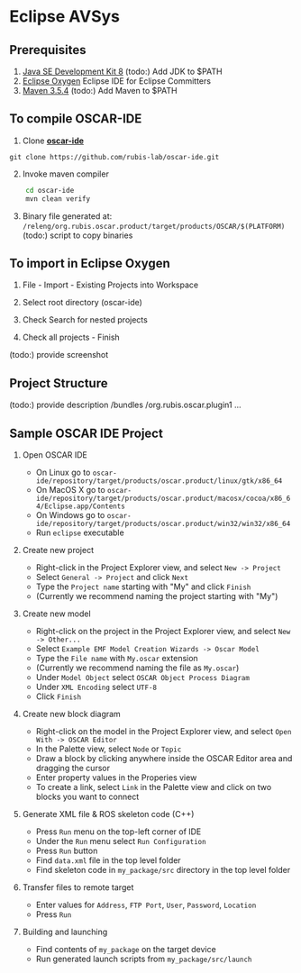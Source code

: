 # Eclipse AVSys

## Prerequisites
1. [Java SE Development Kit 8](https://www.oracle.com/technetwork/java/javase/downloads/jdk8-downloads-2133151.html)
(todo:) Add JDK to $PATH 
2. [Eclipse Oxygen](https://www.eclipse.org/oxygen/)
Eclipse IDE for Eclipse Committers
3. [Maven 3.5.4](https://maven.apache.org/download.cgi)
(todo:) Add Maven to $PATH 

## To compile OSCAR-IDE
1. Clone [**oscar-ide**](https://github.com/rubis-lab/oscar-ide)

`git clone https://github.com/rubis-lab/oscar-ide.git`

2. Invoke maven compiler
```bash
    cd oscar-ide
    mvn clean verify
```

3. Binary file generated at:
`/releng/org.rubis.oscar.product/target/products/OSCAR/$(PLATFORM)`
(todo:) script to copy binaries

## To import in Eclipse Oxygen
1. File - Import - Existing Projects into Workspace

2. Select root directory (oscar-ide)

3. Check Search for nested projects

4. Check all projects - Finish

(todo:) provide screenshot

## Project Structure

(todo:) provide description
/bundles
    /org.rubis.oscar.plugin1
    	...
    	
## Sample OSCAR IDE Project
1. Open OSCAR IDE
   - On Linux go to `oscar-ide/repository/target/products/oscar.product/linux/gtk/x86_64`
   - On MacOS X go to `oscar-ide/repository/target/products/oscar.product/macosx/cocoa/x86_64/Eclipse.app/Contents`
   - On Windows go to `oscar-ide/repository/target/products/oscar.product/win32/win32/x86_64`
   - Run `eclipse` executable 

2. Create new project
   - Right-click in the Project Explorer view, and select `New -> Project`
   - Select `General -> Project` and click `Next`
   - Type the `Project name` starting with "My" and click `Finish`
   - (Currently we recommend naming the project starting with "My")

3. Create new model
   - Right-click on the project in the Project Explorer view, and select `New -> Other...`
   - Select `Example EMF Model Creation Wizards -> Oscar Model`
   - Type the `File name` with `My.oscar` extension
   - (Currently we recommend naming the file as `My.oscar`)
   - Under `Model Object` select `OSCAR Object Process Diagram`
   - Under `XML Encoding` select `UTF-8`
   - Click `Finish`

4. Create new block diagram
   - Right-click on the model in the Project Explorer view, and select `Open With -> OSCAR Editor`
   - In the Palette view, select `Node` or `Topic`
   - Draw a block by clicking anywhere inside the OSCAR Editor area and dragging the cursor
   - Enter property values in the Properies view 
   - To create a link, select `Link` in the Palette view and click on two blocks you want to connect

5. Generate XML file & ROS skeleton code (C++)
   - Press `Run` menu on the top-left corner of IDE 
   - Under the `Run` menu select `Run Configuration`
   - Press `Run` button
   - Find `data.xml` file in the top level folder
   - Find skeleton code in `my_package/src` directory in the top level folder    

6. Transfer files to remote target
   - Enter values for `Address`, `FTP Port`, `User`, `Password`, `Location`
   - Press `Run`
   
7. Building and launching
   - Find contents of `my_package` on the target device
   - Run generated launch scripts from `my_package/src/launch`

